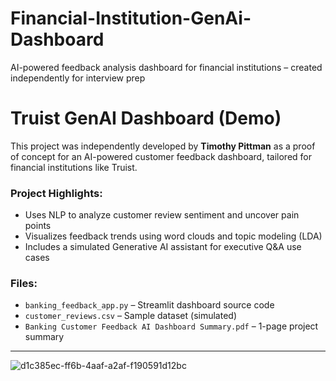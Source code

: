 # Financial-Institution-GenAi-Dashboard
AI-powered feedback analysis dashboard for financial institutions – created independently for interview prep

# Truist GenAI Dashboard (Demo)

This project was independently developed by **Timothy Pittman** as a proof of concept for an AI-powered customer feedback dashboard, tailored for financial institutions like Truist.

### Project Highlights:
- Uses NLP to analyze customer review sentiment and uncover pain points
- Visualizes feedback trends using word clouds and topic modeling (LDA)
- Includes a simulated Generative AI assistant for executive Q&A use cases

### Files:
- `banking_feedback_app.py` – Streamlit dashboard source code
- `customer_reviews.csv` – Sample dataset (simulated)
- `Banking Customer Feedback AI Dashboard Summary.pdf` – 1-page project summary

---

![d1c385ec-ff6b-4aaf-a2af-f190591d12bc](https://github.com/user-attachments/assets/8c4b5de5-7f31-41c3-b46a-7997fe58fb15)
